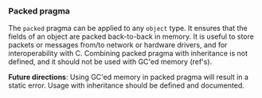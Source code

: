 ### Packed pragma

The `packed` pragma can be applied to any `object` type. It ensures that
the fields of an object are packed back-to-back in memory. It is useful
to store packets or messages from/to network or hardware drivers, and
for interoperability with C. Combining packed pragma with inheritance is
not defined, and it should not be used with GC\'ed memory (ref\'s).

**Future directions**: Using GC\'ed memory in packed pragma will result
in a static error. Usage with inheritance should be defined and
documented.

